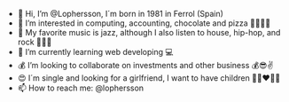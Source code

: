 - 👋 Hi, I’m @Lophersson, I´m born in 1981 in Ferrol (Spain)
- 👀 I’m interested in computing, accounting, chocolate and pizza 🍫🍕😛💦
- 🎵 My favorite music is jazz, although I also listen to house, hip-hop, and rock 🎷🎸🎤
- 🌱 I’m currently learning web developing 💻
- 💰 I’m looking to collaborate on investments and other business 💰😎✌️
- 😍 I´m single and looking for a girlfriend, I want to have children 💝👩‍❤️‍👨👶
- 📫 How to reach me: @lophersson

<!---
Lophersson/Lophersson is a ✨ special ✨ repository because its `README.md` (this file) appears on your GitHub profile.
You can click the Preview link to take a look at your changes.
--->

